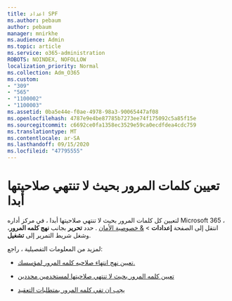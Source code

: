 ```yaml
---
title: اعداد SPF
ms.author: pebaum
author: pebaum
manager: mnirkhe
ms.audience: Admin
ms.topic: article
ms.service: o365-administration
ROBOTS: NOINDEX, NOFOLLOW
localization_priority: Normal
ms.collection: Adm_O365
ms.custom:
- "309"
- "565"
- "1100002"
- "1100003"
ms.assetid: 0ba5e44e-f0ae-4978-98a3-90065447af08
ms.openlocfilehash: 4787e9e4be87785b7273ee74f175092c5a85f15e
ms.sourcegitcommit: c6692ce0fa1358ec3529e59ca0ecdfdea4cdc759
ms.translationtype: MT
ms.contentlocale: ar-SA
ms.lasthandoff: 09/15/2020
ms.locfileid: "47795555"
---
```

# <a name="set-passwords-to-never-expire"></a>تعيين كلمات المرور بحيث لا تنتهي صلاحيتها أبدا

لتعيين كل كلمات المرور بحيث لا تنتهي صلاحيتها أبدا ، في مركز أداره Microsoft 365 ، انتقل إلى الصفحة **إعدادات**  >  [ &amp; خصوصية الأمان](https://portal.office.com/adminportal/home#/settings/security) . حدد **تحرير** بجانب **نهج كلمه المرور**، وشغل شريط التمرير إلى **تشغيل**.
  
لمزيد من المعلومات التفصيلية ، راجع: 

- [تعيين نهج انتهاء صلاحيه كلمه المرور لمؤسسك.](https://docs.microsoft.com/microsoft-365/admin/manage/set-password-expiration-policy)
  
- [تعيين كلمه المرور بحيث لا تنتهي صلاحيتها لمستخدمين محددين](https://docs.microsoft.com/microsoft-365/admin/add-users/set-password-to-never-expire)

- [يجب ان تفي كلمه المرور بمتطلبات التعقيد](https://docs.microsoft.com/windows/security/threat-protection/security-policy-settings/password-must-meet-complexity-requirements)
  